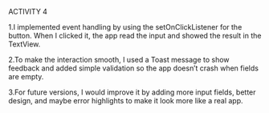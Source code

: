 ACTIVITY 4

1.I implemented event handling by using the setOnClickListener for the button. When I clicked it, the app read the input and showed the result in the TextView.

2.To make the interaction smooth, I used a Toast message to show feedback and added simple validation so the app doesn’t crash when fields are empty.

3.For future versions, I would improve it by adding more input fields, better design, and maybe error highlights to make it look more like a real app.
